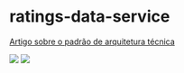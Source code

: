 # ratings-data-service

[Artigo sobre o padrão de arquitetura técnica](http://coinova.claro.com.br/arqtec/poc/)

![](https://drive.google.com/open?id=1aMjaEaPS-vg1lA3WG9GNDDTxTMJtuAtC "")
![](http://coinova.claro.com.br/wp-content/uploads/2019/05/POC-movie-catalog-service-k8s.png "")